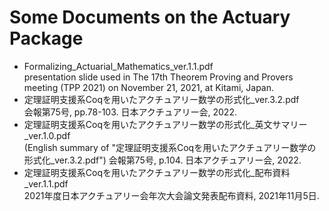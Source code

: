 # Some Documents on the Actuary Package

- Formalizing_Actuarial_Mathematics_ver.1.1.pdf  
presentation slide used in The 17th Theorem Proving and Provers meeting (TPP 2021) on November 21, 2021, at Kitami, Japan.
- 定理証明支援系Coqを用いたアクチュアリー数学の形式化_ver.3.2.pdf  
会報第75号, pp.78-103. 日本アクチュアリー会, 2022.
- 定理証明支援系Coqを用いたアクチュアリー数学の形式化_英文サマリー_ver.1.0.pdf  
(English summary of "定理証明支援系Coqを用いたアクチュアリー数学の形式化_ver.3.2.pdf")
会報第75号, p.104. 日本アクチュアリー会, 2022.
- 定理証明支援系Coqを用いたアクチュアリー数学の形式化_配布資料_ver.1.1.pdf  
2021年度日本アクチュアリー会年次大会論文発表配布資料, 2021年11月5日.

